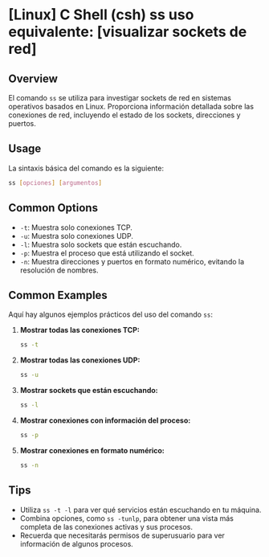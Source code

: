 # [Linux] C Shell (csh) ss uso equivalente: [visualizar sockets de red]

## Overview
El comando `ss` se utiliza para investigar sockets de red en sistemas operativos basados en Linux. Proporciona información detallada sobre las conexiones de red, incluyendo el estado de los sockets, direcciones y puertos.

## Usage
La sintaxis básica del comando es la siguiente:

```bash
ss [opciones] [argumentos]
```

## Common Options
- `-t`: Muestra solo conexiones TCP.
- `-u`: Muestra solo conexiones UDP.
- `-l`: Muestra solo sockets que están escuchando.
- `-p`: Muestra el proceso que está utilizando el socket.
- `-n`: Muestra direcciones y puertos en formato numérico, evitando la resolución de nombres.

## Common Examples
Aquí hay algunos ejemplos prácticos del uso del comando `ss`:

1. **Mostrar todas las conexiones TCP:**
   ```bash
   ss -t
   ```

2. **Mostrar todas las conexiones UDP:**
   ```bash
   ss -u
   ```

3. **Mostrar sockets que están escuchando:**
   ```bash
   ss -l
   ```

4. **Mostrar conexiones con información del proceso:**
   ```bash
   ss -p
   ```

5. **Mostrar conexiones en formato numérico:**
   ```bash
   ss -n
   ```

## Tips
- Utiliza `ss -t -l` para ver qué servicios están escuchando en tu máquina.
- Combina opciones, como `ss -tunlp`, para obtener una vista más completa de las conexiones activas y sus procesos.
- Recuerda que necesitarás permisos de superusuario para ver información de algunos procesos.